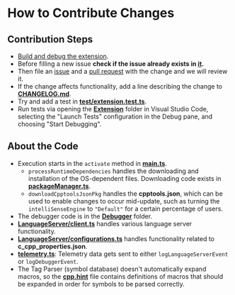 # How to Contribute Changes

## Contribution Steps

* [Build and debug the extension](Documentation/Building%20the%20Extension.md).
* Before filling a new issue **check if the issue already exists in [it](https://github.com/Microsoft/vscode-cpptools/tree/master/.github/ISSUE_TEMPLATE).** 
* Then file an [issue](https://github.com/Microsoft/vscode-cpptools/issues) and a [pull request](https://github.com/Microsoft/vscode-cpptools/pulls) with the change and we will review it.
* If the change affects functionality, add a line describing the change to [**CHANGELOG.md**](Extension/CHANGELOG.md).
* Try and add a test in [**test/extension.test.ts**](Extension/test/unitTests/extension.test.ts).
* Run tests via opening the [**Extension**](https://github.com/Microsoft/vscode-cpptools/tree/master/Extension) folder in Visual Studio Code, selecting the "Launch Tests" configuration in the Debug pane, and choosing "Start Debugging".

## About the Code

* Execution starts in the `activate` method in [**main.ts**](Extension/src/main.ts).
  * `processRuntimeDependencies` handles the downloading and installation of the OS-dependent files. Downloading code exists in [**packageManager.ts**](Extension/src/packageManager.ts).
  * `downloadCpptoolsJsonPkg` handles the **cpptools.json**, which can be used to enable changes to occur mid-update, such as turning the `intelliSenseEngine` to `"Default"` for a certain percentage of users.
* The debugger code is in the [**Debugger**](https://github.com/Microsoft/vscode-cpptools/tree/master/Extension/src/Debugger) folder.
* [**LanguageServer/client.ts**](Extension/src/LanguageServer/client.ts) handles various language server functionality.
* [**LanguageServer/configurations.ts**](Extension/src/LanguageServer/configurations.ts) handles functionality related to **c_cpp_properties.json**.
* [**telemetry.ts**](Extension/src/telemetry.ts): Telemetry data gets sent to either `logLanguageServerEvent` or `logDebuggerEvent`.
* The Tag Parser (symbol database) doesn't automatically expand macros, so the [**cpp.hint**](Extension/cpp.hint) file contains definitions of macros that should be expanded in order for symbols to be parsed correctly.
